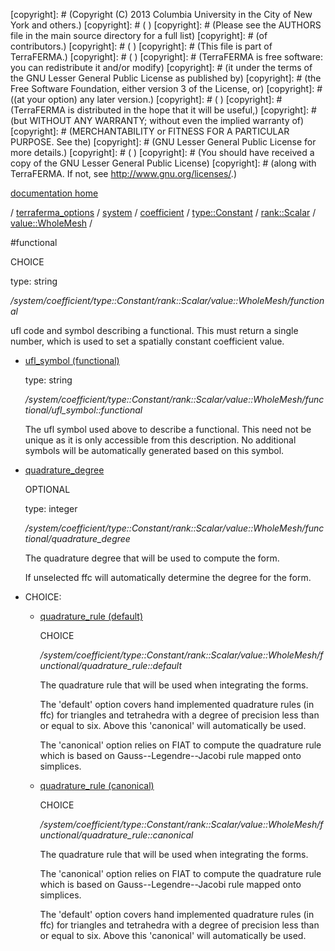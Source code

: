 [copyright]: # (Copyright (C) 2013 Columbia University in the City of New York and others.)
[copyright]: # ( )
[copyright]: # (Please see the AUTHORS file in the main source directory for a full list)
[copyright]: # (of contributors.)
[copyright]: # ( )
[copyright]: # (This file is part of TerraFERMA.)
[copyright]: # ( )
[copyright]: # (TerraFERMA is free software: you can redistribute it and/or modify)
[copyright]: # (it under the terms of the GNU Lesser General Public License as published by)
[copyright]: # (the Free Software Foundation, either version 3 of the License, or)
[copyright]: # ((at your option) any later version.)
[copyright]: # ( )
[copyright]: # (TerraFERMA is distributed in the hope that it will be useful,)
[copyright]: # (but WITHOUT ANY WARRANTY; without even the implied warranty of)
[copyright]: # (MERCHANTABILITY or FITNESS FOR A PARTICULAR PURPOSE. See the)
[copyright]: # (GNU Lesser General Public License for more details.)
[copyright]: # ( )
[copyright]: # (You should have received a copy of the GNU Lesser General Public License)
[copyright]: # (along with TerraFERMA. If not, see <http://www.gnu.org/licenses/>.)

[documentation home](https://github.com/terraferma/terraferma/wiki/Documentation)

/ [terraferma_options](../../../../../../terraferma_options.md) / [system](../../../../../system.md) / [coefficient](../../../../coefficient.md) / [type::Constant](../../../type__Constant.md) / [rank::Scalar](../../rank__Scalar.md) / [value::WholeMesh](../value__WholeMesh.md) /

#functional

CHOICE 

type: string

*/system/coefficient/type::Constant/rank::Scalar/value::WholeMesh/functional*

ufl code and symbol describing a functional.  This must return a single number, which is used to set a spatially constant coefficient value.

* [ufl_symbol (functional)](functional/ufl_symbol__functional.md "child")

    type: string

    */system/coefficient/type::Constant/rank::Scalar/value::WholeMesh/functional/ufl_symbol::functional*

    The ufl symbol used above to describe a functional.  This need not be unique as it is only accessible
    from this description.  No additional symbols will be automatically generated based on this symbol.

* [quadrature_degree](functional/quadrature_degree.md "child")

    OPTIONAL 

    type: integer

    */system/coefficient/type::Constant/rank::Scalar/value::WholeMesh/functional/quadrature_degree*

    The quadrature degree that will be used to compute the form.
    
    If unselected ffc will automatically determine the degree for the form.

* CHOICE:
    * [quadrature_rule (default)](functional/quadrature_rule__default.md "child")

        CHOICE 

        */system/coefficient/type::Constant/rank::Scalar/value::WholeMesh/functional/quadrature_rule::default*

        The quadrature rule that will be used when integrating the forms.
        
        The 'default' option covers hand implemented quadrature rules (in ffc) for triangles and tetrahedra with a degree of
        precision less than or equal to six.  Above this 'canonical' will automatically be used.
        
        The 'canonical' option relies on FIAT to compute the quadrature rule which is based on Gauss--Legendre--Jacobi rule mapped
        onto simplices.

    * [quadrature_rule (canonical)](functional/quadrature_rule__canonical.md "child")

        CHOICE 

        */system/coefficient/type::Constant/rank::Scalar/value::WholeMesh/functional/quadrature_rule::canonical*

        The quadrature rule that will be used when integrating the forms.
        
        The 'canonical' option relies on FIAT to compute the quadrature rule which is based on Gauss--Legendre--Jacobi rule mapped
        onto simplices.
        
        The 'default' option covers hand implemented quadrature rules (in ffc) for triangles and tetrahedra with a degree of
        precision less than or equal to six.  Above this 'canonical' will automatically be used.

[autogenerated]: # (This file was automatically generated from the schema file:/home/cwilson/repos/github/TerraFERMA/TerraFERMA/buckettools/schemas/function.rng.)

